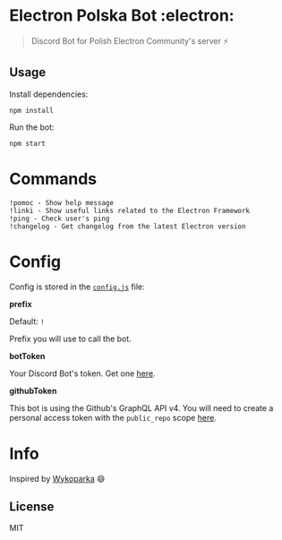 # Electron Polska Bot :electron:

> Discord Bot for Polish Electron Community's server :zap:

## Usage

Install dependencies:
```
npm install
```

Run the bot:
```
npm start
```

# Commands

```
!pomoc - Show help message
!linki - Show useful links related to the Electron Framework
!ping - Check user's ping
!changelog - Get changelog from the latest Electron version
```

# Config

Config is stored in the [`config.js`](https://github.com/xxczaki/discord-bot/blob/master/config.json) file:

**prefix**

Default: `!`

Prefix you will use to call the bot.

**botToken**

Your Discord Bot's token. Get one [here](https://discordapp.com/developers/applications/).

**githubToken**

This bot is using the Github's GraphQL API v4. You will need to create a personal access token with the `public_repo` scope [here](https://github.com/settings/tokens).

# Info

Inspired by [Wykoparka](https://github.com/SerekKiri/Wykoparka) :smile:

## License

MIT
